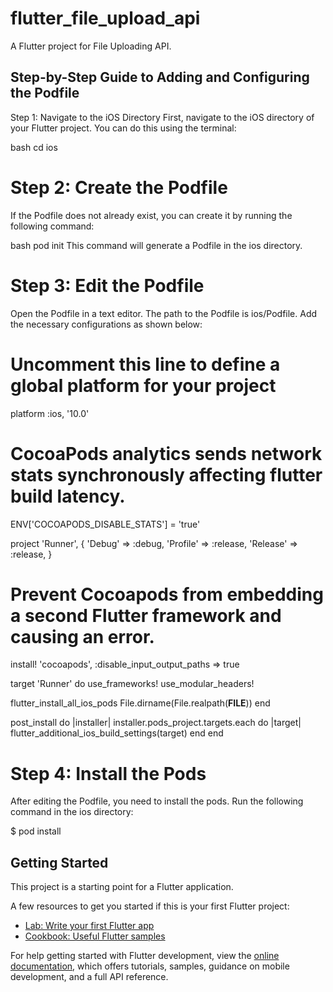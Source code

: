 # flutter_file_upload_api

A Flutter project for File Uploading API.

## Step-by-Step Guide to Adding and Configuring the Podfile
Step 1: Navigate to the iOS Directory
First, navigate to the iOS directory of your Flutter project. You can do this using the terminal:
 
bash cd ios

# Step 2: Create the Podfile
If the Podfile does not already exist, you can create it by running the following command:

bash pod init
This command will generate a Podfile in the ios directory.

# Step 3: Edit the Podfile
Open the Podfile in a text editor. The path to the Podfile is ios/Podfile. Add the necessary configurations as shown below:

# Uncomment this line to define a global platform for your project
platform :ios, '10.0'

# CocoaPods analytics sends network stats synchronously affecting flutter build latency.
ENV['COCOAPODS_DISABLE_STATS'] = 'true'

project 'Runner', {
'Debug' => :debug,
'Profile' => :release,
'Release' => :release,
}

# Prevent Cocoapods from embedding a second Flutter framework and causing an error.
install! 'cocoapods', :disable_input_output_paths => true

target 'Runner' do
use_frameworks!
use_modular_headers!

flutter_install_all_ios_pods File.dirname(File.realpath(__FILE__))
end

post_install do |installer|
installer.pods_project.targets.each do |target|
flutter_additional_ios_build_settings(target)
end
end


# Step 4: Install the Pods
After editing the Podfile, you need to install the pods. Run the following command in the ios directory:

$ pod install

## Getting Started

This project is a starting point for a Flutter application.

A few resources to get you started if this is your first Flutter project:

- [Lab: Write your first Flutter app](https://docs.flutter.dev/get-started/codelab)
- [Cookbook: Useful Flutter samples](https://docs.flutter.dev/cookbook)

For help getting started with Flutter development, view the
[online documentation](https://docs.flutter.dev/), which offers tutorials,
samples, guidance on mobile development, and a full API reference.
